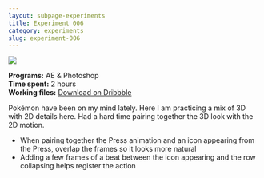 ```yaml
---
layout: subpage-experiments
title: Experiment 006
category: experiments
slug: experiment-006
---
```

<img src="http://helentran.com/img/experiments/Experiment006.gif">

__Programs:__ AE & Photoshop  
__Time spent:__ 2 hours  
__Working files:__ [Download on Dribbble](https://dribbble.com/shots/2851723-Experiment-006)

Pokémon have been on my mind lately. Here I am practicing a mix of 3D with 2D details here. Had a hard time pairing together the 3D look with the 2D motion.

* When pairing together the Press animation and an icon appearing from the Press, overlap the frames so it looks more natural
* Adding a few frames of a beat between the icon appearing and the row collapsing helps register the action